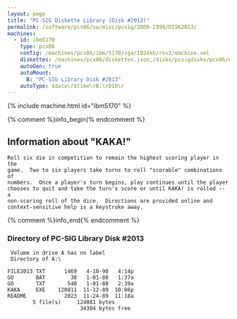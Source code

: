 ```yaml
---
layout: page
title: "PC-SIG Diskette Library (Disk #2013)"
permalink: /software/pcx86/sw/misc/pcsig/2000-2999/DISK2013/
machines:
  - id: ibm5170
    type: pcx86
    config: /machines/pcx86/ibm/5170/cga/1024kb/rev3/machine.xml
    diskettes: /machines/pcx86/diskettes.json,/disks/pcsigdisks/pcx86/diskettes.json
    autoGen: true
    autoMount:
      B: "PC-SIG Library Disk #2013"
    autoType: $date\r$time\rB:\rDIR\r
---
```


{% include machine.html id="ibm5170" %}

{% comment %}info_begin{% endcomment %}

## Information about "KAKA!"

    Roll six die in competition to remain the highest scoring player in the
    game.  Two to six players take turns to roll "scorable" combinations of
    numbers.  Once a player's turn begins, play continues until the player
    chooses to quit and take the turn's score or until KAKA! is rolled -- a
    non-scoring roll of the dice.  Directions are provided online and
    context-sensitive help is a keystroke away.
{% comment %}info_end{% endcomment %}


### Directory of PC-SIG Library Disk #2013

     Volume in drive A has no label
     Directory of A:\

    FILE2013 TXT      1469   4-10-90   4:14p
    GO       BAT        38   1-01-80   1:37a
    GO       TXT       540   1-01-80   2:39a
    KAKA     EXE    120811  11-12-89  10:06p
    README            2023  11-24-89  11:18a
            5 file(s)     124881 bytes
                           34304 bytes free
